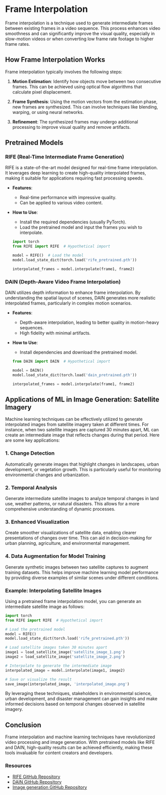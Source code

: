 # Frame Interpolation

Frame interpolation is a technique used to generate intermediate frames between existing frames in a video sequence. This process enhances video smoothness and can significantly improve the visual quality, especially in slow-motion videos or when converting low frame rate footage to higher frame rates.

## How Frame Interpolation Works

Frame interpolation typically involves the following steps:

1. **Motion Estimation**: Identify how objects move between two consecutive frames. This can be achieved using optical flow algorithms that calculate pixel displacement.

2. **Frame Synthesis**: Using the motion vectors from the estimation phase, new frames are synthesized. This can involve techniques like blending, warping, or using neural networks.

3. **Refinement**: The synthesized frames may undergo additional processing to improve visual quality and remove artifacts.

## Pretrained Models

### RIFE (Real-Time Intermediate Frame Generation)

RIFE is a state-of-the-art model designed for real-time frame interpolation. It leverages deep learning to create high-quality interpolated frames, making it suitable for applications requiring fast processing speeds.

- **Features**:
  - Real-time performance with impressive quality.
  - Can be applied to various video content.
  
- **How to Use**:
  - Install the required dependencies (usually PyTorch).
  - Load the pretrained model and input the frames you wish to interpolate.
  
  ```python
  import torch
  from RIFE import RIFE  # Hypothetical import
  
  model = RIFE()  # Load the model
  model.load_state_dict(torch.load('rife_pretrained.pth'))
  
  interpolated_frames = model.interpolate(frame1, frame2)
  ```

### DAIN (Depth-Aware Video Frame Interpolation)

DAIN utilizes depth information to enhance frame interpolation. By understanding the spatial layout of scenes, DAIN generates more realistic interpolated frames, particularly in complex motion scenarios.

- **Features**:
  - Depth-aware interpolation, leading to better quality in motion-heavy sequences.
  - High fidelity with minimal artifacts.
  
- **How to Use**:
  - Install dependencies and download the pretrained model.
  
  ```python
  from DAIN import DAIN  # Hypothetical import
  
  model = DAIN()
  model.load_state_dict(torch.load('dain_pretrained.pth'))
  
  interpolated_frames = model.interpolate(frame1, frame2)
  ```

## Applications of ML in Image Generation: Satellite Imagery

Machine learning techniques can be effectively utilized to generate interpolated images from satellite imagery taken at different times. For instance, when two satellite images are captured 30 minutes apart, ML can create an intermediate image that reflects changes during that period. Here are some key applications:

### 1. Change Detection

Automatically generate images that highlight changes in landscapes, urban development, or vegetation growth. This is particularly useful for monitoring environmental changes and urbanization.

### 2. Temporal Analysis

Generate intermediate satellite images to analyze temporal changes in land use, weather patterns, or natural disasters. This allows for a more comprehensive understanding of dynamic processes.

### 3. Enhanced Visualization

Create smoother visualizations of satellite data, enabling clearer presentations of changes over time. This can aid in decision-making for urban planning, agriculture, and environmental management.

### 4. Data Augmentation for Model Training

Generate synthetic images between two satellite captures to augment training datasets. This helps improve machine learning model performance by providing diverse examples of similar scenes under different conditions.

### Example: Interpolating Satellite Images

Using a pretrained frame interpolation model, you can generate an intermediate satellite image as follows:

```python
import torch
from RIFE import RIFE  # Hypothetical import

# Load the pretrained model
model = RIFE()
model.load_state_dict(torch.load('rife_pretrained.pth'))

# Load satellite images taken 30 minutes apart
image1 = load_satellite_image('satellite_image_1.png')
image2 = load_satellite_image('satellite_image_2.png')

# Interpolate to generate the intermediate image
interpolated_image = model.interpolate(image1, image2)

# Save or visualize the result
save_image(interpolated_image, 'interpolated_image.png')
```

By leveraging these techniques, stakeholders in environmental science, urban development, and disaster management can gain insights and make informed decisions based on temporal changes observed in satellite imagery.

## Conclusion

Frame interpolation and machine learning techniques have revolutionized video processing and image generation. With pretrained models like RIFE and DAIN, high-quality results can be achieved efficiently, making these tools invaluable for content creators and developers.

### Resources

- [RIFE GitHub Repository]((https://github.com/Arnidh/Practical-RIFE))
- [DAIN GitHub Repository]((https://github.com/Arnidh/DAIN))
- [Image generation GitHub Repository]((https://github.com/Arnidh/imagegen))
